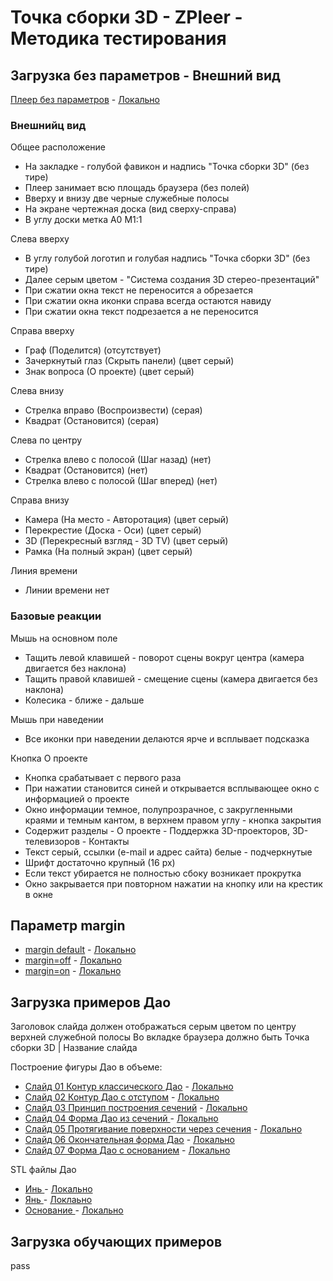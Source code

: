 # Точка сборки 3D - ZPleer - Методика тестирования

## Загрузка без параметров - Внешний вид

[Плеер без параметров](https://headfire.github.io/zpoint/zpleer/index.html) - [Локально](http://zpoint.localhost/zpleer/index.html)

### Внешнийц вид

Общее расположение
- На закладке - голубой фавикон и надпись "Точка сборки 3D" (без тире)
- Плеер занимает всю площадь браузера (без полей)
- Вверху и внизу две черные служебные полосы
- На экране чертежная доска (вид сверху-справа) 
- В углу доски метка A0 M1:1

Слева вверху
- В углу голубой логотип и голубая надпись "Точка сборки 3D" (без тире) 
- Далее серым цветом - "Система создания 3D стерео-презентаций"
- При сжатии окна текст не переносится а обрезается
- При сжатии окна иконки справа всегда остаются навиду
- При сжатии окна текст подрезается а не переносится


Справа вверху
- Граф (Поделится) (отсутствует)
- Зачеркнутый глаз (Скрыть панели) (цвет серый)
- Знак вопроса (О проекте)  (цвет серый)

Слева внизу
- Стрелка вправо (Воспроизвести) (серая)
- Квадрат (Остановится) (серая)

Слева по центру
- Стрелка влево с полосой (Шаг назад) (нет)
- Квадрат (Остановится) (нет)
- Стрелка влево с полосой (Шаг вперед) (нет)

Справа внизу
- Камера (На место - Авторотация) (цвет серый)
- Перекрестие (Доска - Оси) (цвет серый)
- 3D (Перекресный взгляд - 3D TV) (цвет серый)
- Рамка (На полный экран) (цвет серый)

Линия времени
- Линии времени нет



### Базовые реакции

Мышь на основном поле
- Тащить левой клавишей - поворот сцены вокруг центра (камера двигается без наклона)
- Тащить правой клавишей - смещение сцены (камера двигается без наклона)
- Колесика - ближе - дальше


Мышь при наведении
- Все иконки при наведении делаются ярче и всплывает подсказка

Кнопка О проекте
- Кнопка срабатывает с первого раза
- При нажатии становится синей и открывается всплывающее окно с информацией о проекте
- Окно информации темное, полупрозрачное, с закругленными краями и темным кантом, в верхнем правом углу - кнопка закрытия
- Содержит разделы - О проекте - Поддержка 3D-проекторов, 3D-телевизоров - Контакты 
- Текст серый, ссылки (e-mail и адрес сайта) белые - подчеркнутые
- Шрифт достаточно крупный (16 px)
- Если текст убирается не полностью сбоку возникает прокрутка
- Окно закрывается при повторном нажатии на кнопку или на крестик в окне


## Параметр margin

- [margin default](https://headfire.github.io/zpoint/zpleer/index.html) - [Локально]( http://zpoint.localhost/zpleer/index.html)
- [margin=off]( https://headfire.github.io/zpoint/zpleer/index.html?margin=off) - [Локально ]( http://zpoint.localhost/zpleer/index.html?margin=off)
- [margin=on]( https://headfire.github.io/zpoint/zpleer/index.html?margin=on) - [Локально ]( http://zpoint.localhost/zpleer/index.html?margin=on)



## Загрузка примеров Дао

Заголовок слайда должен отображаться серым цветом по центру верхней служебной полосы
Во вкладке браузера должно быть Точка сборки 3D | Название слайда

Построение фигуры Дао в объеме:
- [Слайд 01 Контур классического Дао](https://headfire.github.io/zpoint/zpleer/index.html?paper=dao&slide=slide_01_DaoClassic) - [Локально](http://zpoint.localhost/zpleer/index.html?paper=dao&slide=slide_01_DaoClassic)
- [Слайд 02 Контур Дао с отступом](https://headfire.github.io/zpoint/zpleer/index.html?paper=dao&slide=slide_02_DaoConcept) - [Локально](http://zpoint.localhost/zpleer/index.html?paper=dao&slide=slide_02_DaoConcept)
- [Слайд 03 Принцип построения сечений](https://headfire.github.io/zpoint/zpleer/index.html?paper=dao&slide=slide_03_DaoSecPrincipe) - [Локально](http://zpoint.localhost/zpleer/index.html?paper=dao&slide=slide_03_DaoSecPrincipe)
- [Слайд 04 Форма Дао из сечений ](https://headfire.github.io/zpoint/zpleer/index.html?paper=dao&slide=slide_04_DaoManySec) - [Локально](http://zpoint.localhost/zpleer/index.html?paper=dao&slide=slide_04_DaoManySec)
- [Слайд 05 Протягивание поверхности через сечения](https://headfire.github.io/zpoint/zpleer/index.html?paper=dao&slide=slide_05_DaoSkinning) - [Локально](http://zpoint.localhost/zpleer/index.html?paper=dao&slide=slide_05_DaoSkinning)
- [Слайд 06 Окончательная форма Дао](https://headfire.github.io/zpoint/zpleer/index.html?paper=dao&slide=slide_06_DaoComplete) - [Локально](http://zpoint.localhost/zpleer/index.html?paper=dao&slide=slide_06_DaoComplete)
- [Слайд 07 Форма Дао с основанием](https://headfire.github.io/zpoint/zpleer/index.html?paper=dao&slide=slide_07_DaoWithCase) - [Локально](http://zpoint.localhost/zpleer/index.html?paper=dao&slide=slide_07_DaoWithCase)

STL файлы Дао 
- [ Инь ]( https://headfire.github.io/zpoint/zpleer/slides/dao/slide_07_DaoWithCase/exp_001_shape.stl ) - [ Локально ]( http://zpoint.localhost/zpleer/slides/dao/slide_07_DaoWithCase/exp_001_shape.stl )
- [ Янь ]( https://headfire.github.io/zpoint/zpleer/slides/dao/slide_07_DaoWithCase/exp_002_shape.stl ) - [ Локлаьно ]( http://zpoint.localhost/zpleer/slides/dao/slide_07_DaoWithCase/exp_002_shape.stl )
- [ Основание ]( https://headfire.github.io/zpoint/zpleer/slides/dao/slide_07_DaoWithCase/exp_003_shape.stl ) - [ Локально ]( http://zpoint.localhost/zpleer/slides/dao/slide_07_DaoWithCase/exp_003_shape.stl )

## Загрузка обучающих примеров 

pass



